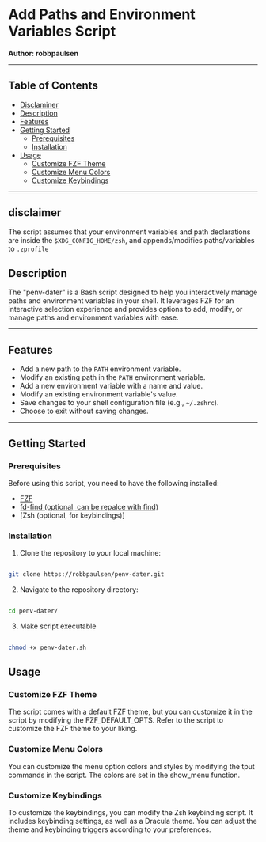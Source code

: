 # Add Paths and Environment Variables Script

**Author: robbpaulsen**

---

## Table of Contents
- [Disclaminer](#disclaimer)
- [Description](#description)
- [Features](#features)
- [Getting Started](#getting-started)
  - [Prerequisites](#prerequisites)
  - [Installation](#installation)
- [Usage](#usage)
  - [Customize FZF Theme](#customize-fzf-theme)
  - [Customize Menu Colors](#customize-menu-colors)
  - [Customize Keybindings](#customize-keybindings)

---

## disclaimer

The script assumes that your environment variables and path declarations are inside the `$XDG_CONFIG_HOME/zsh`, and appends/modifies paths/variables to `.zprofile`

## Description

The "penv-dater" is a Bash script designed to help you interactively manage paths and environment variables in your shell. It leverages FZF for an interactive selection experience and provides options to add, modify, or manage paths and environment variables with ease.

---

## Features

- Add a new path to the `PATH` environment variable.
- Modify an existing path in the `PATH` environment variable.
- Add a new environment variable with a name and value.
- Modify an existing environment variable's value.
- Save changes to your shell configuration file (e.g., `~/.zshrc`).
- Choose to exit without saving changes.

---

## Getting Started

### Prerequisites

Before using this script, you need to have the following installed:

- [FZF](https://github.com/junegunn/fzf)
- [fd-find (optional, can be repalce with find)](https://github.com/sharkdp/fd)
- [Zsh (optional, for keybindings)]

### Installation

1. Clone the repository to your local machine:

```bash

git clone https://robbpaulsen/penv-dater.git
```

2. Navigate to the repository directory:

```bash

cd penv-dater/
```

3. Make script executable

```bash

chmod +x penv-dater.sh
```

## Usage

### Customize FZF Theme

The script comes with a default FZF theme, but you can customize it in the script by modifying the FZF_DEFAULT_OPTS. Refer to the script to customize the FZF theme to your liking.

### Customize Menu Colors

You can customize the menu option colors and styles by modifying the tput commands in the script. The colors are set in the show_menu function.

### Customize Keybindings

To customize the keybindings, you can modify the Zsh keybinding script. It includes keybinding settings, as well as a Dracula theme. You can adjust the theme and keybinding triggers according to your preferences.
